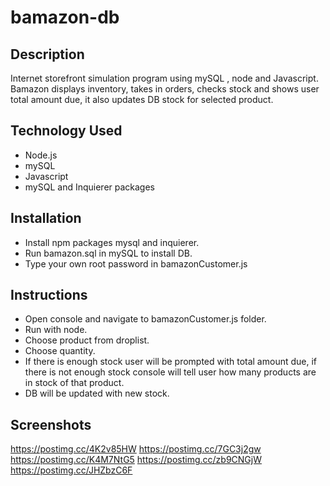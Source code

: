 # bamazon-db
## Description
Internet storefront simulation program using mySQL , node and Javascript.
Bamazon displays inventory, takes in orders, checks stock  and shows user total amount due, it also updates DB stock for selected product.
## Technology Used
* Node.js
* mySQL
* Javascript
* mySQL and Inquierer packages
## Installation
* Install npm packages mysql and inquierer.
* Run bamazon.sql in mySQL to install DB.
* Type your own root password in bamazonCustomer.js 
## Instructions
* Open console and navigate to bamazonCustomer.js folder.
* Run with node.
* Choose product from droplist.
* Choose quantity.
* If there is enough stock user will be prompted with total amount due, if there is not enough stock console will tell user how many products are in stock of that product.
* DB will be updated with new stock.
## Screenshots
https://postimg.cc/4K2v85HW
https://postimg.cc/7GC3j2gw
https://postimg.cc/K4M7NtG5
https://postimg.cc/zb9CNGjW
https://postimg.cc/JHZbzC6F



